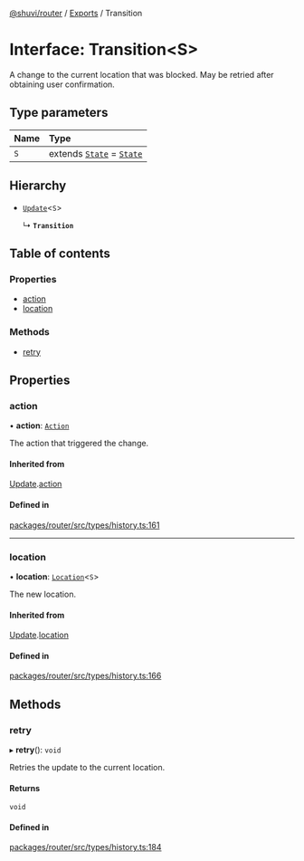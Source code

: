 [@shuvi/router](../README.md) / [Exports](../modules.md) / Transition

# Interface: Transition<S\>

A change to the current location that was blocked. May be retried
after obtaining user confirmation.

## Type parameters

| Name | Type |
| :------ | :------ |
| `S` | extends [`State`](../modules.md#state) = [`State`](../modules.md#state) |

## Hierarchy

- [`Update`](Update.md)<`S`\>

  ↳ **`Transition`**

## Table of contents

### Properties

- [action](Transition.md#action)
- [location](Transition.md#location)

### Methods

- [retry](Transition.md#retry)

## Properties

### action

• **action**: [`Action`](../modules.md#action)

The action that triggered the change.

#### Inherited from

[Update](Update.md).[action](Update.md#action)

#### Defined in

[packages/router/src/types/history.ts:161](https://github.com/shuvijs/shuvi/blob/8776f169/packages/router/src/types/history.ts#L161)

___

### location

• **location**: [`Location`](Location.md)<`S`\>

The new location.

#### Inherited from

[Update](Update.md).[location](Update.md#location)

#### Defined in

[packages/router/src/types/history.ts:166](https://github.com/shuvijs/shuvi/blob/8776f169/packages/router/src/types/history.ts#L166)

## Methods

### retry

▸ **retry**(): `void`

Retries the update to the current location.

#### Returns

`void`

#### Defined in

[packages/router/src/types/history.ts:184](https://github.com/shuvijs/shuvi/blob/8776f169/packages/router/src/types/history.ts#L184)
